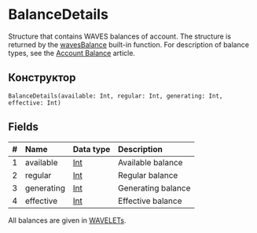 # BalanceDetails

Structure that contains WAVES balances of account. The structure is returned by the [wavesBalance](/en/ride/functions/built-in-functions/blockchain-functions#waves-balance) built-in function. For description of balance types, see the [Account Balance](/en/blockchain/account/account-balance) article.

## Конструктор

``` ride
BalanceDetails(available: Int, regular: Int, generating: Int, effective: Int)
```

## Fields

|   #   | Name | Data type | Description |
| :--- | :--- | :--- | :--- |
| 1 | available | [Int](/en/ride/data-types/int) | Available balance |
| 2 | regular | [Int](/en/ride/data-types/int) | Regular balance |
| 3 | generating | [Int](/en/ride/data-types/int) | Generating balance |
| 4 | effective | [Int](/en/ride/data-types/int) | Effective balance |

All balances are given in [WAVELETs](/en/blockchain/token/waves).
